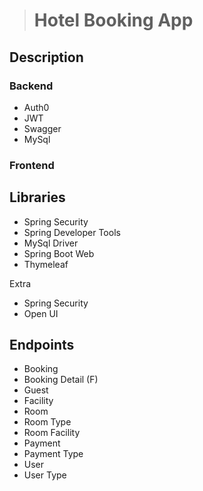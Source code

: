
> # Hotel Booking App
## Description


### Backend
- Auth0
- JWT
- Swagger
- MySql

### Frontend

## Libraries
 - Spring Security
 - Spring Developer Tools
 - MySql Driver
 - Spring Boot Web
 - Thymeleaf

Extra
 - Spring Security
 - Open UI
 
## Endpoints
- Booking
- Booking Detail (F)
- Guest
- Facility
- Room
- Room Type
- Room Facility
- Payment
- Payment Type
- User
- User Type